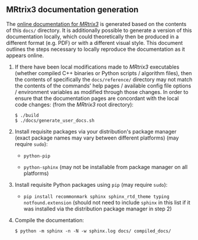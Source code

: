 ## MRtrix3 documentation generation

The [online documentation for *MRtrix3*](http://mrtrix.readthedocs.org/) is generated based on the contents of this `docs/` directory. It is additionally possible to generate a version of this documentation locally, which could theoretically then be produced in a different format (e.g. PDF) or with a different visual style. This document outlines the steps necessary to locally reproduce the documentation as it appears online.

1. If there have been local modifications made to *MRtrix3* executables (whether compiled C++ binaries or Python scripts / algorithm files), then the contents of specifically the `docs/reference/` directory may not match the contents of the commands' help pages / available config file options / environment variables as modified through those changes. In order to ensure that the documentation pages are concordant with the local code changes:
   (from the *MRtrix3* root directory):
   ```
   $ ./build
   $ ./docs/generate_user_docs.sh
   ```

2. Install requisite packages via your distribution's package manager (exact package names may vary between different platforms) (may require `sudo`):

   -  `python-pip`

   -  `python-sphinx`
      (may not be installable from package manager on all platforms)

3. Install requisite Python packages using `pip` (may require `sudo`):

   -  `pip install recommonmark sphinx sphinx_rtd_theme typing notfound.extension`
      (should not need to include `sphinx` in this list if it was installed via the distribution package manager in step 2)

4. Compile the documentation:

   ```
   $ python -m sphinx -n -N -w sphinx.log docs/ compiled_docs/
   ```
